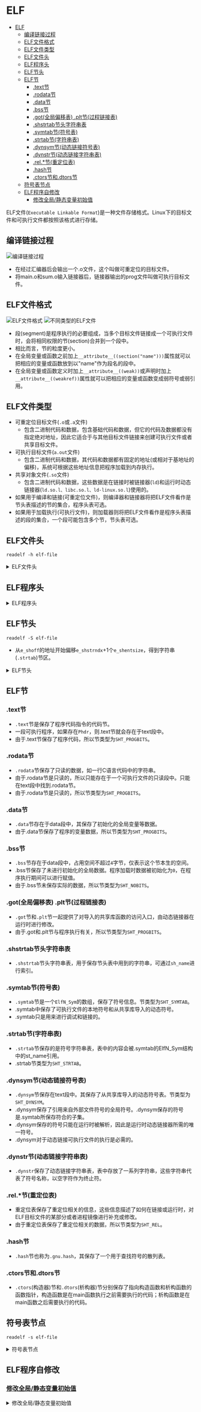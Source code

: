 # ELF

- [ELF](#elf)
  - [编译链接过程](#编译链接过程)
  - [ELF文件格式](#elf文件格式)
  - [ELF文件类型](#elf文件类型)
  - [ELF文件头](#elf文件头)
  - [ELF程序头](#elf程序头)
  - [ELF节头](#elf节头)
  - [ELF节](#elf节)
    - [.text节](#text节)
    - [.rodata节](#rodata节)
    - [.data节](#data节)
    - [.bss节](#bss节)
    - [.got(全局偏移表) .plt节(过程链接表)](#got全局偏移表-plt节过程链接表)
    - [.shstrtab节头字符串表](#shstrtab节头字符串表)
    - [.symtab节(符号表)](#symtab节符号表)
    - [.strtab节(字符串表)](#strtab节字符串表)
    - [.dynsym节(动态链接符号表)](#dynsym节动态链接符号表)
    - [.dynstr节(动态链接字符串表)](#dynstr节动态链接字符串表)
    - [.rel.\*节(重定位表)](#rel节重定位表)
    - [.hash节](#hash节)
    - [.ctors节和.dtors节](#ctors节和dtors节)
  - [符号表节点](#符号表节点)
  - [ELF程序自修改](#elf程序自修改)
    - [修改全局/静态变量初始值](#修改全局静态变量初始值)

ELF文件(`Executable Linkable Format`)是一种文件存储格式。Linux下的目标文件和可执行文件都按照该格式进行存储。

## 编译链接过程

![编译链接过程](https://github.com/gongluck/images/blob/main/cpp/编译链接过程.png)

- 在经过汇编器后会输出一个.o文件，这个叫做可重定位的目标文件。
- 将main.o和sum.o输入链接器后，链接器输出的prog文件叫做可执行目标文件。

## ELF文件格式

![ELF文件格式](https://github.com/gongluck/images/blob/main/cpp/ELF文件格式.png)
![不同类型的ELF文件](https://github.com/gongluck/images/blob/main/cpp/不同类型的ELF文件.png)

- 段(segment)是程序执行的必要组成，当多个目标文件链接成一个可执行文件时，会将相同权限的节(section)合并到一个段中。
- 相比而言，节的粒度更小。
- 在全局变量或函数之前加上`__attribute__((section("name")))`属性就可以把相应的变量或函数放到以"name"作为段名的段中。
- 在全局变量或函数定义时加上`__attribute__((weak))`或声明时加上`__attribute__((weakref))`属性就可以把相应的变量或函数变成弱符号或弱引用。

## ELF文件类型

- 可重定位目标文件(`.o`或`.a`文件)
  - 包含二进制代码和数据，包含基础代码和数据，但它的代码及数据都没有指定绝对地址，因此它适合于与其他目标文件链接来创建可执行文件或者共享目标文件。
- 可执行目标文件(`a.out`文件)
  - 包含二进制代码和数据，其代码和数据都有固定的地址(或相对于基地址的偏移)，系统可根据这些地址信息把程序加载到内存执行。
- 共享对象文件(`.so`文件)
  - 包含二进制代码和数据，这些数据是在链接时被链接器(`ld`)和运行时动态链接器(`ld.so.l、libc.so.l、ld-linux.so.l`)使用的。
- 如果用于编译和链接(可重定位文件)，则编译器和链接器将把ELF文件看作是节头表描述的节的集合，程序头表可选。
- 如果用于加载执行(可执行文件)，则加载器则将把ELF文件看作是程序头表描述的段的集合，一个段可能包含多个节，节头表可选。

## ELF文件头

```Shell
readelf -h elf-file
```

<details>
<summary>ELF文件头</summary>

```C++
/* The ELF file header.  This appears at the start of every ELF file.  */

#define EI_NIDENT (16)

typedef struct
{
  unsigned char e_ident[EI_NIDENT]; /* Magic number and other info */ //文件的标识以及标识描述了elf如何编码等信息
  Elf32_Half e_type; /* Object file type */                           //文件类型
  Elf32_Half e_machine; /* Architecture */                            //处理器架构
  Elf32_Word e_version; /* Object file version */                     //当前文件版本信息
  Elf32_Addr e_entry; /* Entry point virtual address */               //可执行程序的入口地址
  Elf32_Off e_phoff; /* Program header table file offset */           //程序表头偏移
  Elf32_Off e_shoff; /* Section header table file offset */           //节头表偏移
  Elf32_Word e_flags; /* Processor-specific flags */                  //特定处理器标识
  Elf32_Half e_ehsize; /* ELF header size in bytes */                 // elf文件头部大小
  Elf32_Half e_phentsize; /* Program header table entry size */       //程序头部表项大小
  Elf32_Half e_phnum; /* Program header table entry count */          //程序头表项个数
  Elf32_Half e_shentsize; /* Section header table entry size */       //节头表项大小
  Elf32_Half e_shnum; /* Section header table entry count */          //节头表项个数
  Elf32_Half e_shstrndx; /* Section header string table index */      //字符串节区的索引
} Elf32_Ehdr;
```
</details>

## ELF程序头

<details>
<summary>ELF程序头</summary>

```C++
/* Program segment header.  */

typedef struct
{
  Elf32_Word p_type; /* Segment type */              //段类型
  Elf32_Off p_offset; /* Segment file offset */      //本段的第一个字节从文件开始位置处的偏移量
  Elf32_Addr p_vaddr; /* Segment virtual address */  //本段的第一个字节在内存中的虚拟地址
  Elf32_Addr p_paddr; /* Segment physical address */ //在物理地址是相对寻址的系统上,这个成员保留用作段的物理地址
  Elf32_Word p_filesz; /* Segment size in file */    //本段在文件镜像中的字节大小
  Elf32_Word p_memsz; /* Segment size in memory */   //本段在内存镜像中的字节大小
  Elf32_Word p_flags; /* Segment flags */            //段相关的标记
  Elf32_Word p_align; /* Segment alignment */        //对齐方式
} Elf32_Phdr;
```
</details>

## ELF节头

```Shell
readelf -S elf-file
```

- 从`e_shoff`的地址开始偏移`e_shstrndx`+1个`e_shentsize`，得到字符串(`.strtab`)节区。

<details>
<summary>ELF节头</summary>

```C++
/* Section header.  */

typedef struct
{
  Elf32_Word sh_name; /* Section name (string tbl index) */      //节名字符串在.strtab节(字符串表)中的偏移
  Elf32_Word sh_type; /* Section type */                         //节类型
  Elf32_Word sh_flags; /* Section flags */                       //节标记
  Elf32_Addr sh_addr; /* Section virtual addr at execution */    //加载后程序段的虚拟地址
  Elf32_Off sh_offset; /* Section file offset */                 //节在文件中的偏移
  Elf32_Word sh_size; /* Section size in bytes */                //节长度
  Elf32_Word sh_link; /* Link to another section */              //链接相关标记
  Elf32_Word sh_info; /* Additional section information */       //其它标记
  Elf32_Word sh_addralign; /* Section alignment */               //节对齐
  Elf32_Word sh_entsize; /* Entry size if section holds table */ //每项固定的大小
} Elf32_Shdr;
```
</details>

## ELF节

### .text节

- `.text`节是保存了程序代码指令的代码节。
- 一段可执行程序，如果存在`Phdr`，则.text节就会存在于text段中。
- 由于.text节保存了程序代码，所以节类型为`SHT_PROGBITS`。

### .rodata节

- `.rodata`节保存了只读的数据，如一行C语言代码中的字符串。
- 由于.rodata节是只读的，所以只能存在于一个可执行文件的只读段中。只能在text段中找到.rodata节。
- 由于.rodata节是只读的，所以节类型为`SHT_PROGBITS`。

### .data节

- `.data`节存在于data段中，其保存了初始化的全局变量等数据。
- 由于.data节保存了程序的变量数据，所以节类型为`SHT_PROGBITS`。

### .bss节

- `.bss`节存在于data段中，占用空间不超过`4`字节，仅表示这个节本生的空间。
- .bss节保存了未进行初始化的全局数据。程序加载时数据被初始化为`0`，在程序执行期间可以进行赋值。
- 由于.bss节未保存实际的数据，所以节类型为`SHT_NOBITS`。

### .got(全局偏移表) .plt节(过程链接表)

- `.got`节和`.plt`节一起提供了对导入的共享库函数的访问入口，由动态链接器在运行时进行修改。
- 由于.got和.plt节与程序执行有关，所以节类型为`SHT_PROGBITS`。

### .shstrtab节头字符串表

- `.shstrtab`节头字符串表，用于保存节头表中用到的字符串，可通过`sh_name`进行索引。

### .symtab节(符号表)

- `.symtab`节是一个`ElfN_Sym`的数组，保存了符号信息。节类型为`SHT_SYMTAB`。
- .symtab中保存了可执行文件的本地符号和从共享库导入的动态符号。
- .symtab只是用来进行调试和链接的。

### .strtab节(字符串表)

- `.strtab`节保存的是符号字符串表，表中的内容会被.symtab的ElfN_Sym结构中的st_name引用。
- .strtab节类型为`SHT_STRTAB`。

### .dynsym节(动态链接符号表)

- `.dynsym`节保存在text段中。其保存了从共享库导入的动态符号表。节类型为`SHT_DYNSYM`。
- .dynsym保存了引用来自外部文件符号的全局符号。.dynsym保存的符号是.symtab所保存符合的子集。
- .dynsym保存的符号只能在运行时被解析，因此是运行时动态链接器所需的唯一符号。
- .dynsym对于动态链接可执行文件的执行是必需的。

### .dynstr节(动态链接字符串表)

- `.dynstr`保存了动态链接字符串表，表中存放了一系列字符串，这些字符串代表了符号名称，以空字符作为终止符。

### .rel.*节(重定位表)

- 重定位表保存了重定位相关的信息，这些信息描述了如何在链接或运行时，对ELF目标文件的某部分或者进程镜像进行补充或修改。
- 由于重定位表保存了重定位相关的数据，所以节类型为`SHT_REL`。

### .hash节

- `.hash`节也称为`.gnu.hash`，其保存了一个用于查找符号的散列表。

### .ctors节和.dtors节

- `.ctors`(构造器)节和`.dtors`(析构器)节分别保存了指向构造函数和析构函数的函数指针，构造函数是在main函数执行之前需要执行的代码；析构函数是在main函数之后需要执行的代码。

## 符号表节点

```Shell
readelf -s elf-file
```

<details>
<summary>符号表节点</summary>

```C++
/* Symbol table entry.  */

typedef struct
{
  Elf32_Word st_name; /* Symbol name (string tbl index) */ //符号名 该值为该符号名在字符串表中的偏移地址
  Elf32_Addr st_value; /* Symbol value */                  //符号对应的值 存放符号的值(可能是地址或位置偏移量)
  Elf32_Word st_size; /* Symbol size */                    //符号的大小
  unsigned char st_info; /* Symbol type and binding */     //符号类型及绑定属性
  unsigned char st_other; /* Symbol visibility */          //符号可见性
  Elf32_Section st_shndx; /* Section index */              //符号所在的节
} Elf32_Sym;
```
</details>

## ELF程序自修改

### [修改全局/静态变量初始值](../code/elf/global.cpp)

<details>
<summary>修改全局/静态变量初始值</summary>

```C++
/*
 * @Author: gongluck
 * @Date: 2022-04-14 10:49:56
 * @Last Modified by: gongluck
 * @Last Modified time: 2022-04-14 11:34:55
 */

// application rewrite it`s global variable via shell tools
#include <stdio.h>
#include <stdlib.h>
#define NAME2STR(name) (#name)
int GGG = 1;
int test()
{
  static int SSS = 100;
  printf("%d\n", SSS);
  return SSS;
}
int main(int argc, char *argv[])
{
  if (argc == 3)
  {
    int n = atoi(argv[2]);
    FILE *fp = fopen(argv[0], "r+b");
    fseek(fp, atoi(argv[1]), SEEK_SET);
    fwrite(&n, 4, 1, fp);
    fclose(fp);
  }
  else
  {
    printf("%s\n", argv[0]);
    printf("%d\n", GGG);
    test();
    srand(GGG);
    GGG = rand();
    char buf[1024] = {0};
    // readelf -s a.out | grep GGG
    // readelf -S a.out
    // hexdump a.out -C -s 0x3014 -n 4
    sprintf(buf, "%s $(expr `printf %%d 0x$(readelf -s %s | grep %s | awk '{print $2}')` - `printf %%d 0x$(readelf -S %s | grep \" .data \" | awk '{print $4}')` + `printf %%d 0x$(readelf -S %s | grep \" .data \" | awk '{print $5}')`) %d",
            argv[0], argv[0], NAME2STR(GGG), argv[0], argv[0], GGG);
    system(buf);
    srand(GGG);
    GGG = rand();
    // rewrite static variable
    sprintf(buf, "%s $(expr `printf %%d 0x$(readelf -s %s | grep %s | awk '{print $2}')` - `printf %%d 0x$(readelf -S %s | grep \" .data \" | awk '{print $4}')` + `printf %%d 0x$(readelf -S %s | grep \" .data \" | awk '{print $5}')`) %d",
            argv[0], argv[0], NAME2STR(SSS), argv[0], argv[0], GGG);
    system(buf);
  }
  return 0;
}
```
</details>
